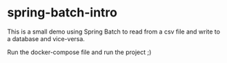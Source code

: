 # spring-batch-intro

This is a small demo using Spring Batch to read from a csv file and write to a database and vice-versa.

Run the docker-compose file and run the project ;)
